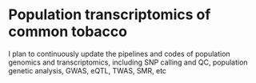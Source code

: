 # Population transcriptomics of common tobacco
I plan to continuously update the pipelines and codes of population genomics and transcriptomics, including SNP calling and QC, population genetic analysis, GWAS, eQTL, TWAS, SMR, etc

